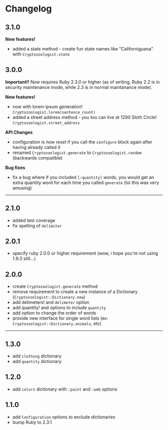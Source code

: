 # Changelog

## 3.1.0

**New features!**

- added a state method - create fun state names like "Californiguana" with `Cryptozoologist.state`

## 3.0.0

**Important!!** Now requires Ruby 2.3.0 or higher (as of writing, Ruby 2.2 is in security maintenance mode, while 2.3 is in normal maintanance mode).

**New features!**

- now with lorem ipsum generation! `Cryptozoologist.lorem(sentence_count)`
- added a street address method - you too can live at 1290 Sloth Circle! `Cryptozoologist.street_address`

**API Changes**

- configuration is now  _reset_ if you call the `configure` block again after having already called it
- renamed `Cryptozoologist.generate` to `Cryptozoologist.random` (backwards compatible)

**Bug fixes**

- fix a bug where if you included `[:quantity]` words, you would get an extra quantity word for each time you called `generate` (lol this was very amusing)

---

## 2.1.0

- added test coverage
- fix spelling of `delimiter`

## 2.0.1

- specify ruby 2.0.0 or higher requirement (wow, i hope you're not using 1.9.3 still...)

## 2.0.0

- create `Cryptozoologist.generate` method
- remove requirement to create a new instance of a Dictionary (`Cryptozoologist::Dictionary.new`)
- add delimeters! and `delimeter` option
- add quantity! and options to include `quantity`
- add option to change the order of words
- provide new interface for single word lists (ex: `Cryptozoologist::Dictionary.animals`, etc)

---

## 1.3.0

- add `clothing` dictionary
- add `quantity` dictionary

## 1.2.0

- add `colors` dictionary with `:paint` and `:web` options

## 1.1.0

- add `Configuration` options to exclude dictionaries
- bump Ruby to 2.3.1
